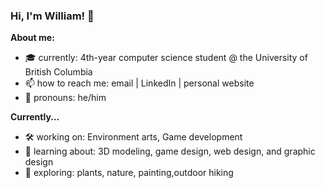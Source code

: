 ### Hi, I'm William! 👋

**About me:**
- 🎓 currently: 4th-year computer science student @ the University of British Columbia
- 📫 how to reach me: email | LinkedIn | personal website
- 🤗 pronouns: he/him

**Currently...**
- 🛠 working on: Environment arts, Game development
- 🌱 learning about: 3D modeling, game design, web design, and graphic design
- 🌿 exploring: plants, nature, painting,outdoor hiking 
